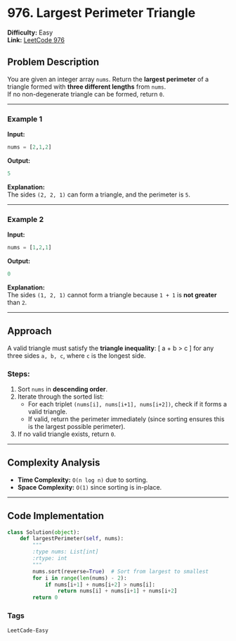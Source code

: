 # 976. Largest Perimeter Triangle

**Difficulty:** Easy  
**Link:** [LeetCode 976](https://leetcode.com/problems/largest-perimeter-triangle/)


## Problem Description
You are given an integer array `nums`. Return the **largest perimeter** of a triangle formed with **three different lengths** from `nums`.  
If no non-degenerate triangle can be formed, return `0`.

---

### Example 1
**Input:**  
```python
nums = [2,1,2]
```

**Output:**  
```python
5
```

**Explanation:**  
The sides `(2, 2, 1)` can form a triangle, and the perimeter is `5`.

---

### Example 2
**Input:**  
```python
nums = [1,2,1]
```

**Output:**  
```python
0
```

**Explanation:**  
The sides `(1, 2, 1)` cannot form a triangle because `1 + 1` is **not greater** than `2`.

---

## Approach
A valid triangle must satisfy the **triangle inequality**:
\[
a + b > c
\]
for any three sides `a, b, c`, where `c` is the longest side.

### Steps:
1. Sort `nums` in **descending order**.
2. Iterate through the sorted list:
   - For each triplet `(nums[i], nums[i+1], nums[i+2])`, check if it forms a valid triangle.
   - If valid, return the perimeter immediately (since sorting ensures this is the largest possible perimeter).
3. If no valid triangle exists, return `0`.

---

## Complexity Analysis
- **Time Complexity:** `O(n log n)` due to sorting.  
- **Space Complexity:** `O(1)` since sorting is in-place.  

---

## Code Implementation
```python
class Solution(object):
    def largestPerimeter(self, nums):
        """
        :type nums: List[int]
        :rtype: int
        """
        nums.sort(reverse=True)  # Sort from largest to smallest
        for i in range(len(nums) - 2):
            if nums[i+1] + nums[i+2] > nums[i]:
                return nums[i] + nums[i+1] + nums[i+2]
        return 0
```

### Tags

`LeetCade-Easy`